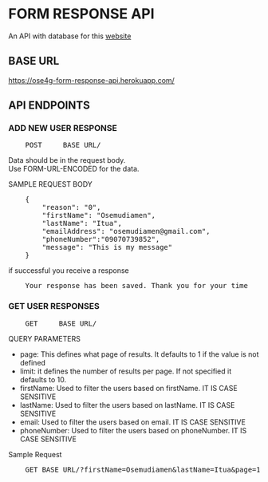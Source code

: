 # FORM RESPONSE API

An API with database for this <a href = "https://ose-4g.github.io/FrontEndTask/">website</a>


## BASE URL
https://ose4g-form-response-api.herokuapp.com/

## API ENDPOINTS

### ADD NEW USER RESPONSE
<pre>
    POST     BASE_URL/ 
</pre>

Data should be in the request body.   
Use FORM-URL-ENCODED for the data.

SAMPLE REQUEST BODY
<pre>
    {
        "reason": "0",
        "firstName": "Osemudiamen",
        "lastName": "Itua",
        "emailAddress": "osemudiamen@gmail.com",
        "phoneNumber":"09070739852",
        "message": "This is my message" 
    }
</pre>

if successful you receive a response
<pre>
    Your response has been saved. Thank you for your time
</pre>

### GET USER RESPONSES
<pre>
    GET     BASE_URL/ 
</pre>

QUERY PARAMETERS
<ul>
    <li>
        page: This defines what page of results. It defaults to 1 if the value is not defined 
    </li>
    <li>
        limit: it defines the number of results per page. If not specified it defaults to 10.
    </li>
    <li>
        firstName: Used to filter the users based on firstName. IT IS CASE SENSITIVE
    </li>
     <li>
        lastName: Used to filter the users based on lastName. IT IS CASE SENSITIVE
    </li>
     <li>
        email: Used to filter the users based on email. IT IS CASE SENSITIVE
    </li>
    <li>
        phoneNumber: Used to filter the users based on phoneNumber. IT IS CASE SENSITIVE
    </li>
</ul>

Sample Request
<pre>
    GET BASE_URL/?firstName=Osemudiamen&lastName=Itua&page=1&limit=20
</pre>
